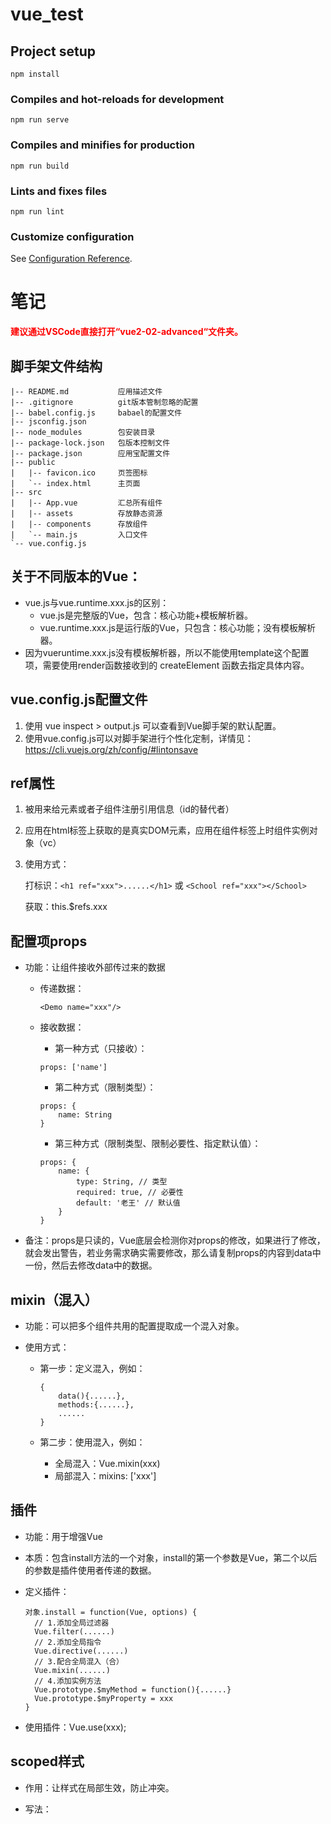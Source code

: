 # vue_test

## Project setup
```
npm install
```

### Compiles and hot-reloads for development
```
npm run serve
```

### Compiles and minifies for production
```
npm run build
```

### Lints and fixes files
```
npm run lint
```

### Customize configuration
See [Configuration Reference](https://cli.vuejs.org/config/).



# 笔记

<span style="color:red;font-weight:bold;">建议通过VSCode直接打开“vue2-02-advanced“文件夹。</span>

## 脚手架文件结构

```shell
|-- README.md			应用描述文件
|-- .gitignore			git版本管制忽略的配置
|-- babel.config.js		babael的配置文件
|-- jsconfig.json		
|-- node_modules		包安装目录
|-- package-lock.json	包版本控制文件
|-- package.json		应用宝配置文件
|-- public
|   |-- favicon.ico		页签图标
|   `-- index.html		主页面
|-- src
|   |-- App.vue			汇总所有组件
|   |-- assets			存放静态资源
|   |-- components		存放组件
|   `-- main.js			入口文件
`-- vue.config.js
```



## 关于不同版本的Vue：

- vue.js与vue.runtime.xxx.js的区别：
  - vue.js是完整版的Vue，包含：核心功能+模板解析器。
  - vue.runtime.xxx.js是运行版的Vue，只包含：核心功能；没有模板解析器。
- 因为vueruntime.xxx.js没有模板解析器，所以不能使用template这个配置项，需要使用render函数接收到的 createElement 函数去指定具体内容。



## vue.config.js配置文件

1. 使用 vue inspect > output.js 可以查看到Vue脚手架的默认配置。
2. 使用vue.config.js可以对脚手架进行个性化定制，详情见：https://cli.vuejs.org/zh/config/#lintonsave

## ref属性

1. 被用来给元素或者子组件注册引用信息（id的替代者）

2. 应用在html标签上获取的是真实DOM元素，应用在组件标签上时组件实例对象（vc）

3. 使用方式：

   打标识：`<h1 ref="xxx">......</h1>` 或 `<School ref="xxx"></School>`

   获取：this.$refs.xxx

## 配置项props

- 功能：让组件接收外部传过来的数据

  - 传递数据：

    ```vue
    <Demo name="xxx"/>
    ```

  - 接收数据：

    - 第一种方式（只接收）：

    ```vue
    props: ['name']
    ```

    - 第二种方式（限制类型）：

    ```vue
    props: {
    	name: String
    }
    ```

    - 第三种方式（限制类型、限制必要性、指定默认值）：

    ```shell
    props: {
    	name: {
    		type: String, // 类型
    		required: true, // 必要性
    		default: '老王' // 默认值
    	}
    }
    ```

- 备注：props是只读的，Vue底层会检测你对props的修改，如果进行了修改，就会发出警告，若业务需求确实需要修改，那么请复制props的内容到data中一份，然后去修改data中的数据。

## mixin（混入）

- 功能：可以把多个组件共用的配置提取成一个混入对象。

- 使用方式：

  - 第一步：定义混入，例如：

    ```vue
    {
    	data(){......},
    	methods:{......},
    	......
    }
    ```

  - 第二步：使用混入，例如：

    - 全局混入：Vue.mixin(xxx)
    - 局部混入：mixins: ['xxx']



## 插件

- 功能：用于增强Vue

- 本质：包含install方法的一个对象，install的第一个参数是Vue，第二个以后的参数是插件使用者传递的数据。

- 定义插件：

  ```vue
  对象.install = function(Vue, options) {
  	// 1.添加全局过滤器
  	Vue.filter(......)
  	// 2.添加全局指令
  	Vue.directive(......)
  	// 3.配合全局混入（合）
  	Vue.mixin(......)
  	// 4.添加实例方法
  	Vue.prototype.$myMethod = function(){......}
  	Vue.prototype.$myProperty = xxx
  }
  ```

- 使用插件：Vue.use(xxx);



## scoped样式

- 作用：让样式在局部生效，防止冲突。

- 写法：

  <style scoped>

